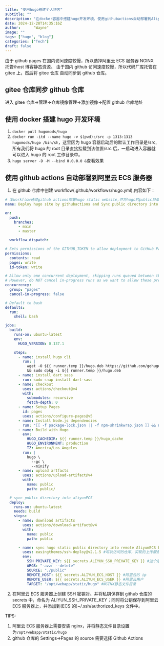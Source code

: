 ```yaml
---
title: "使用hugo搭建个人博客"
subtitle: ""
description: "在docker容器中搭建hugo开发环境，使用githubactions自动部署到AliyunECS ningx服务器上。"
date: 2024-12-28T14:35:16Z
author:      "Wayne"
image: ""
tags: ["hugo", "blog"]
categories: ["Tech"]
draft: false
---
```


由于 github pages 在国内访问速度较慢，所以选择阿里云 ECS 服务器 NGINX 托管/host 博客静态资源。
由于国内 github 访问速度较慢，所以代码厂库托管在 gitee 上，然后将 gitee 仓库 自动同步到 github 仓库。

## gitee 仓库同步 github 仓库

进入 gitee 仓库->管理->仓库镜像管理->添加镜像->配置 github 仓库地址

## 使用 docker 搭建 hugo 开发环境

1. `docker pull hugomods/hugo`
2. `docker run -itd --name hugo -v $(pwd):/src -p 1313:1313 hugomods/hugo /bin/sh`，这里因为 hugo 容器启动后的默认工作目录是/src,所有我们将 hugo 的 root 目录直接挂载到该位置/src 后，一启动进入容器就可以进入 hugo 的 root 工作目录中。
3. `hugo server -D -M --bind 0.0.0.0 &`查看效果

## 使用 github actions 自动部署到阿里云 ECS 服务器

1. 在 github 仓库中创建 workflow(.github/workflows/hugo.yml),内容如下：

```yml
# 本workflow通过github actions部署hugo static website,并将hugo的public目录内容sync同步到aliyunECS机器的nginx static文件目录中
name: Deploy hugo site by githubactions and Sync public directory into Aliyun ECS disk

on:
  push:
    branches:
      - main
      - master

  workflow_dispatch:

# Sets permissions of the GITHUB_TOKEN to allow deployment to GitHub Pages
permissions:
  contents: read
  pages: write
  id-token: write

# Allow only one concurrent deployment, skipping runs queued between the run in-progress and latest queued.
# However, do NOT cancel in-progress runs as we want to allow these production deployments to complete.
concurrency:
  group: "pages"
  cancel-in-progress: false

# Default to bash
defaults:
  run:
    shell: bash

jobs:
  build:
    runs-on: ubuntu-latest
    env:
      HUGO_VERSION: 0.137.1

    steps:
      - name: install hugo cli
        run: |
          wget -O ${{ runner.temp }}/hugo.deb https://github.com/gohugoio/hugo/releases/download/v${HUGO_VERSION}/hugo_extended_${HUGO_VERSION}_linux-amd64.deb \
          && sudo dpkg -i ${{ runner.temp }}/hugo.deb
      - name: install dart sass
        run: sudo snap install dart-sass
      - name: checkout
        uses: actions/checkout@v4
        with:
          submodules: recursive
          fetch-depth: 0
      - name: Setup Pages
        id: pages
        uses: actions/configure-pages@v5
      - name: Install Node.js dependencies
        run: "[[ -f package-lock.json || -f npm-shrinkwrap.json ]] && npm ci || true"
      - name: Build with Hugo
        env:
          HUGO_CACHEDIR: ${{ runner.temp }}/hugo_cache
          HUGO_ENVIRONMENT: production
          TZ: America/Los_Angeles
        run: |
          hugo \
            --gc \
            --minify
      - name: upload artfacts
        uses: actions/upload-artifact@v4
        with:
          name: public
          path: public/

  # sync public directory into aliyunECS
  deploy:
    runs-on: ubuntu-latest
    needs: build
    steps:
      - name: download artifacts
        uses: actions/download-artifact@v4
        with:
          name: public
          path: public

      - name: sync hugo static public directory into remote AliyunECS by SSH
        uses: easingthemes/ssh-deploy@v2.1.5 #可以访问的仓库，实现的上传服务器步骤被封装在此action
        env:
          SSH_PRIVATE_KEY: ${{ secrets.ALIYUN_SSH_PRIVATE_KEY }} #这个是阿里云的私钥
          ARGS: "-avzr --delete"
          SOURCE: "./public"
          REMOTE_HOST: ${{ secrets.ALIYUN_ECS_HOST }} #阿里云的 ip
          REMOTE_USER: ${{ secrets.ALIYUN_ECS_USER }} #阿里云用户
          TARGET: "/opt/webapp/static/hugo" #NGINX静态文件目录
```

2. 在阿里云 ECS 服务器上创建 SSH 密钥对。并将私钥保存到 github 仓库的 secrets 中，命名为 ALIYUN_SSH_PRIVATE_KEY；同时将公钥保存到阿里云 ECS 服务器上，并添加到(ECS 的)~/.ssh/authorized_keys 文件中。

TIPS:

1. 阿里云 ECS 服务器上需要安装 nginx，并将静态文件目录设置为`/opt/webapp/static/hugo`
2. github 仓库的 Settings->Pages 的 source 需要选择 Github Actions
